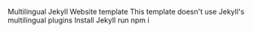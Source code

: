 Multilingual Jekyll Website template
This template doesn't use Jekyll's multilingual plugins
Install Jekyll
run npm i
